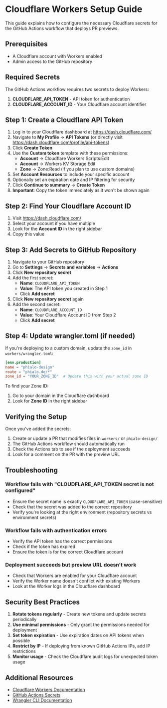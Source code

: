 # Cloudflare Workers Setup Guide

This guide explains how to configure the necessary Cloudflare secrets for the GitHub Actions workflow that deploys PR previews.

## Prerequisites

- A Cloudflare account with Workers enabled
- Admin access to the GitHub repository

## Required Secrets

The GitHub Actions workflow requires two secrets to deploy Workers:

1. **CLOUDFLARE_API_TOKEN** - API token for authentication
2. **CLOUDFLARE_ACCOUNT_ID** - Your Cloudflare account identifier

## Step 1: Create a Cloudflare API Token

1. Log in to your Cloudflare dashboard at https://dash.cloudflare.com/
2. Navigate to **My Profile** → **API Tokens** (or directly visit https://dash.cloudflare.com/profile/api-tokens)
3. Click **Create Token**
4. Use the **Custom token** template with these permissions:
   - **Account** → Cloudflare Workers Scripts:Edit
   - **Account** → Workers KV Storage:Edit
   - **Zone** → Zone:Read (if you plan to use custom domains)
5. Set **Account Resources** to include your specific account
6. Optionally set an expiration date and IP filtering for security
7. Click **Continue to summary** → **Create Token**
8. **Important**: Copy the token immediately as it won't be shown again

## Step 2: Find Your Cloudflare Account ID

1. Visit https://dash.cloudflare.com/
2. Select your account if you have multiple
3. Look for the **Account ID** in the right sidebar
4. Copy this value

## Step 3: Add Secrets to GitHub Repository

1. Navigate to your GitHub repository
2. Go to **Settings** → **Secrets and variables** → **Actions**
3. Click **New repository secret**
4. Add the first secret:
   - **Name**: `CLOUDFLARE_API_TOKEN`
   - **Value**: The API token you created in Step 1
   - Click **Add secret**
5. Click **New repository secret** again
6. Add the second secret:
   - **Name**: `CLOUDFLARE_ACCOUNT_ID`
   - **Value**: Your Cloudflare Account ID from Step 2
   - Click **Add secret**

## Step 4: Update wrangler.toml (if needed)

If you're deploying to a custom domain, update the `zone_id` in `workers/wrangler.toml`:

```toml
[env.production]
name = "phialo-design"
route = "phialo.de/*"
zone_id = "YOUR_ZONE_ID"  # Update this with your actual zone ID
```

To find your Zone ID:
1. Go to your domain in the Cloudflare dashboard
2. Look for **Zone ID** in the right sidebar

## Verifying the Setup

Once you've added the secrets:

1. Create or update a PR that modifies files in `workers/` or `phialo-design/`
2. The GitHub Actions workflow should automatically run
3. Check the Actions tab to see if the deployment succeeds
4. Look for a comment on the PR with the preview URL

## Troubleshooting

### Workflow fails with "CLOUDFLARE_API_TOKEN secret is not configured"
- Ensure the secret name is exactly `CLOUDFLARE_API_TOKEN` (case-sensitive)
- Check that the secret was added to the correct repository
- Verify you're looking at the right environment (repository secrets vs environment secrets)

### Workflow fails with authentication errors
- Verify the API token has the correct permissions
- Check if the token has expired
- Ensure the token is for the correct Cloudflare account

### Deployment succeeds but preview URL doesn't work
- Check that Workers are enabled for your Cloudflare account
- Verify the Worker name doesn't conflict with existing Workers
- Look at the Worker logs in the Cloudflare dashboard

## Security Best Practices

1. **Rotate tokens regularly** - Create new tokens and update secrets periodically
2. **Use minimal permissions** - Only grant the permissions needed for deployment
3. **Set token expiration** - Use expiration dates on API tokens when possible
4. **Restrict by IP** - If deploying from known GitHub Actions IPs, add IP restrictions
5. **Monitor usage** - Check the Cloudflare audit logs for unexpected token usage

## Additional Resources

- [Cloudflare Workers Documentation](https://developers.cloudflare.com/workers/)
- [GitHub Actions Secrets](https://docs.github.com/en/actions/security-guides/encrypted-secrets)
- [Wrangler CLI Documentation](https://developers.cloudflare.com/workers/wrangler/)